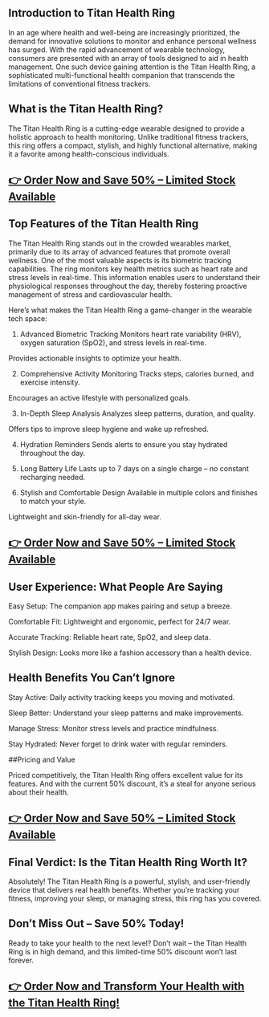 ## Introduction to Titan Health Ring

In an age where health and well-being are increasingly prioritized, the demand for innovative solutions to monitor and enhance personal wellness has surged. With the rapid advancement of wearable technology, consumers are presented with an array of tools designed to aid in health management. One such device gaining attention is the Titan Health Ring, a sophisticated multi-functional health companion that transcends the limitations of conventional fitness trackers.

## What is the Titan Health Ring?

The Titan Health Ring is a cutting-edge wearable designed to provide a holistic approach to health monitoring. Unlike traditional fitness trackers, this ring offers a compact, stylish, and highly functional alternative, making it a favorite among health-conscious individuals.

## [👉 Order Now and Save 50% – Limited Stock Available](https://getsmartdeals.shop/Titan-Health-Ring-Official)

## Top Features of the Titan Health Ring

The Titan Health Ring stands out in the crowded wearables market, primarily due to its array of advanced features that promote overall wellness. One of the most valuable aspects is its biometric tracking capabilities. The ring monitors key health metrics such as heart rate and stress levels in real-time. This information enables users to understand their physiological responses throughout the day, thereby fostering proactive management of stress and cardiovascular health.

Here’s what makes the Titan Health Ring a game-changer in the wearable tech space:

1. Advanced Biometric Tracking
Monitors heart rate variability (HRV), oxygen saturation (SpO2), and stress levels in real-time.

Provides actionable insights to optimize your health.

2. Comprehensive Activity Monitoring
Tracks steps, calories burned, and exercise intensity.

Encourages an active lifestyle with personalized goals.

3. In-Depth Sleep Analysis
Analyzes sleep patterns, duration, and quality.

Offers tips to improve sleep hygiene and wake up refreshed.

4. Hydration Reminders
Sends alerts to ensure you stay hydrated throughout the day.

5. Long Battery Life
Lasts up to 7 days on a single charge – no constant recharging needed.

6. Stylish and Comfortable Design
Available in multiple colors and finishes to match your style.

Lightweight and skin-friendly for all-day wear.

## [👉 Order Now and Save 50% – Limited Stock Available](https://getsmartdeals.shop/Titan-Health-Ring-Official)

## User Experience: What People Are Saying

Easy Setup: The companion app makes pairing and setup a breeze.

Comfortable Fit: Lightweight and ergonomic, perfect for 24/7 wear.

Accurate Tracking: Reliable heart rate, SpO2, and sleep data.

Stylish Design: Looks more like a fashion accessory than a health device.

## Health Benefits You Can’t Ignore

Stay Active: Daily activity tracking keeps you moving and motivated.

Sleep Better: Understand your sleep patterns and make improvements.

Manage Stress: Monitor stress levels and practice mindfulness.

Stay Hydrated: Never forget to drink water with regular reminders.

##Pricing and Value

Priced competitively, the Titan Health Ring offers excellent value for its features. And with the current 50% discount, it’s a steal for anyone serious about their health.

## [👉 Order Now and Save 50% – Limited Stock Available](https://getsmartdeals.shop/Titan-Health-Ring-Official)

## Final Verdict: Is the Titan Health Ring Worth It?

Absolutely! The Titan Health Ring is a powerful, stylish, and user-friendly device that delivers real health benefits. Whether you’re tracking your fitness, improving your sleep, or managing stress, this ring has you covered.

## Don’t Miss Out – Save 50% Today!

Ready to take your health to the next level? Don’t wait – the Titan Health Ring is in high demand, and this limited-time 50% discount won’t last forever.

## [👉 Order Now and Transform Your Health with the Titan Health Ring!](https://getsmartdeals.shop/Titan-Health-Ring-Official)







